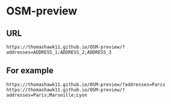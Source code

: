 # OSM-preview

## URL
```
https://thomashawk11.github.io/OSM-preview/?addresses=ADDRESS_1;ADDRESS_2;ADDRESS_3
```

## For example
```
https://thomashawk11.github.io/OSM-preview/?addresses=Paris
https://thomashawk11.github.io/OSM-preview/?addresses=Paris;Marseille;Lyon
```
